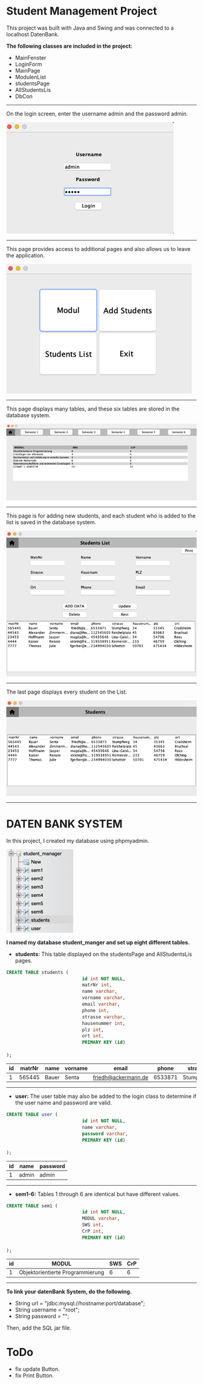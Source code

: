 # Student Management Project 

This project was built with Java and Swing and was connected to a localhost DatenBank.


**The following classes are included in the project:**
* MainFenster
* LoginForm
* MainPage
* ModulenList
* studentsPage 
* AllStudentsLis 
* DbCon

****
On the login screen, enter the username admin and the password admin.

![loginpage](image/loginpage.png)

****
This page provides access to additional pages and also allows us to leave the application.

![mainpage](image/mainPage.png)

****
This page displays many tables, and these six tables are stored in the database system.

![moduleTable](image/modulepage.png)
****
This page is for adding new students, and each student who is added to the list is saved in the database system.

![addStudent](image/addStudent.png)

****
The last page displays every student on the List.

![showstudents](image/showStudents.png)

****

# DATEN BANK SYSTEM

In this project, I created my database using phpmyadmin.

![database](image/database.png)

**I named my database student_manger and set up eight different tables.**

* **students:** This table displayed on the studentsPage and AllStudentsLis pages.

```sql
CREATE TABLE students (
                            id int NOT NULL,
                            matrNr int,
                            name varchar,
                            vorname varchar,
                            email varchar,
                            phone int,
                            strasse varchar,
                            hausenummer int,
                            plz int,
                            ort int,
                            PRIMARY KEY (id)
                            
);
```
| id  | matrNr | name | vorname|email|phone|strasse|hausenummer|plz|ort|
|-----|----|------|----------|-----|----|----|-----|----|----|
| 1   | 565445 | Bauer|Senta| friedh@ackermann.de|6533871|Stumpfweg|34|35345|Crailsheim|
****
* **user:** The user table may also be added to the login class to determine if the user name and password are valid.

```sql
CREATE TABLE user (
                            id int NOT NULL,
                            name varchar,
                            password varchar,
                            PRIMARY KEY (id)
                            
);
```
| id  | name  | password |
|-----|-------|----------|
| 1   | admin | admin    |


****
* **sem1-6:** Tables 1 through 6 are identical but have different values.

```sql
CREATE TABLE sem1 (
                            id int NOT NULL,
                            MODUL varchar,
                            SWS int,
                            CrP int,
                            PRIMARY KEY (id)
                            
);
```

| id  |MODUL| SWS |CrP|
|-----|-----|---|-------|
| 1   |Objektorientierte Programmierung| 6 |6|

****

**To link your datenBank System, do the following.**

* String url = "jdbc:mysql://hostname:port/database";
* String username = "root";
* String password = "";

Then, add the SQL jar file.

# ToDo 
* fix update Button.
* fix Print Button.













